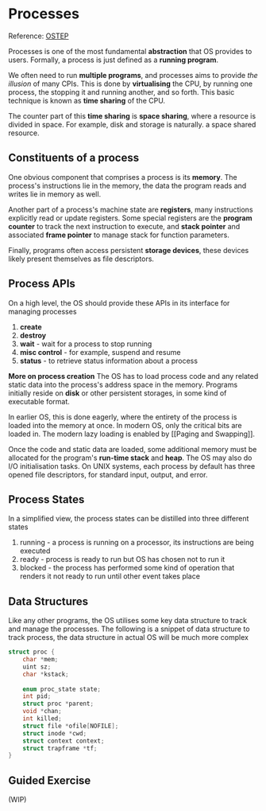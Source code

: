 # Processes
Reference: [OSTEP](https://pages.cs.wisc.edu/~remzi/OSTEP/)

Processes is one of the most fundamental **abstraction** that OS provides to users. Formally, a process is just defined as a **running program**.

We often need to run **multiple programs**, and processes aims to provide *the illusion* of many CPIs. This is done by **virtualising** the CPU, by running one process, the stopping it and running another, and so forth. This basic technique is known as **time sharing** of the CPU.

The counter part of this **time sharing** is **space sharing**, where a resource is divided in space. For example, disk and storage is naturally. a space shared resource.

## Constituents of a process
One obvious component that comprises a process is its **memory**. The process's instructions lie in the memory, the data the program reads and writes lie in memory as well.

Another part of a process's machine state are **registers**, many instructions explicitly read or update registers. Some special registers are the **program counter** to track the next instruction to execute, and **stack pointer** and associated **frame pointer** to manage stack for function parameters.

Finally, programs often access persistent **storage devices**, these devices likely present themselves as file descriptors.

## Process APIs
On a high level, the OS should provide these APIs in its interface for managing processes
1. **create**
2. **destroy**
3. **wait** - wait for a process to stop running
4. **misc control** - for example, suspend and resume
5. **status** - to retrieve status information about a process

**More on process creation**
The OS has to load process code and any related static data into the process's address space in the memory. Programs initially reside on **disk** or other persistent storages, in some kind of executable format.

In earlier OS, this is done eagerly, where the entirety of the process is loaded into the memory at once. In modern OS, only the critical bits are loaded in. The modern lazy loading is enabled by [[Paging and Swapping]].

Once the code and static data are loaded, some additional memory must be allocated for the program's **run-time stack** and **heap**. The OS may also do I/O initialisation tasks. On UNIX systems, each process by default has three opened file descriptors, for standard input, output, and error.
## Process States
In a simplified view, the process states can be distilled into three different states
1. running - a process is running on a processor, its instructions are being executed
2. ready - process is ready to run but OS has chosen not to run it
3. blocked - the process has performed some kind of operation that renders it not ready to run until other event takes place
## Data Structures
Like any other programs, the OS utilises some key data structure to track and manage the processes. The following is a snippet of data structure to track process, the data structure in actual OS will be much more complex

```c
struct proc {
	char *mem; 
	uint sz;
	char *kstack;
	
	enum proc_state state;
	int pid;
	struct proc *parent;
	void *chan;
	int killed;
	struct file *ofile[NOFILE];
	struct inode *cwd;
	struct context context;
	struct trapframe *tf;
}
```

## Guided Exercise
(WIP)